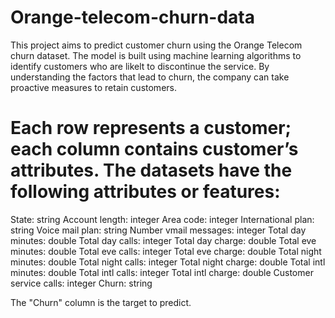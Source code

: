 # Orange-telecom-churn-data
This project aims to predict customer churn using the Orange Telecom churn dataset. The model is built using machine learning algorithms to identify customers who are likelt to discontinue the service. By understanding the factors that lead to churn, the company can take proactive measures to retain customers.

# Each row represents a customer; each column contains customer’s attributes. The datasets have the following attributes or features:
State: string
Account length: integer
Area code: integer
International plan: string
Voice mail plan: string
Number vmail messages: integer
Total day minutes: double
Total day calls: integer
Total day charge: double
Total eve minutes: double
Total eve calls: integer
Total eve charge: double
Total night minutes: double
Total night calls: integer
Total night charge: double
Total intl minutes: double
Total intl calls: integer
Total intl charge: double
Customer service calls: integer
Churn: string

The "Churn" column is the target to predict.

